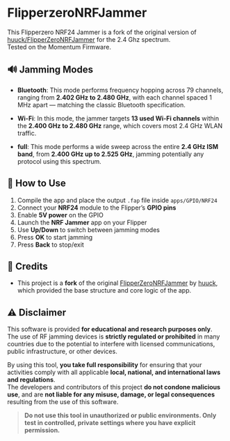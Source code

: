 # FlipperzeroNRFJammer

This Flipperzero NRF24 Jammer is a fork of the original version of [huuck/FlipperZeroNRFJammer](github.com/huuck/FlipperZeroNRFJammer) for the 2.4 Ghz spectrum.<br/> 
Tested on the Momentum Firmware.

## 🔊 Jamming Modes

- **Bluetooth**: This mode performs frequency hopping across 79 channels, ranging from **2.402 GHz to 2.480 GHz**, with each channel spaced 1 MHz apart — matching the classic Bluetooth specification.

- **Wi-Fi**: In this mode, the jammer targets **13 used Wi-Fi channels** within the **2.400 GHz to 2.480 GHz** range, which covers most 2.4 GHz WLAN traffic.

- **full**: This mode performs a wide sweep across the entire **2.4 GHz ISM band**, from **2.400 GHz up to 2.525 GHz**, jamming potentially any protocol using this spectrum.

## 🚀 How to Use

1. Compile the app and place the output `.fap` file inside `apps/GPIO/NRF24`
2. Connect your **NRF24** module to the Flipper’s **GPIO pins**
3. Enable **5V power** on the GPIO
4. Launch the **NRF Jammer** app on your Flipper
5. Use **Up/Down** to switch between jamming modes
6. Press **OK** to start jamming
7. Press **Back** to stop/exit

## 🙏 Credits

- This project is a **fork** of the original [FlipperZeroNRFJammer](https://github.com/huuck/FlipperZeroNRFJammer) by [huuck](https://github.com/huuck), which provided the base structure and core logic of the app.

## ⚠️ Disclaimer

This software is provided **for educational and research purposes only**.  
The use of RF jamming devices is **strictly regulated or prohibited** in many countries due to the potential to interfere with licensed communications, public infrastructure, or other devices.

By using this tool, **you take full responsibility** for ensuring that your activities comply with all applicable **local, national, and international laws and regulations**.  
The developers and contributors of this project **do not condone malicious use**, and are **not liable for any misuse, damage, or legal consequences** resulting from the use of this software.

> **Do not use this tool in unauthorized or public environments. Only test in controlled, private settings where you have explicit permission.**
